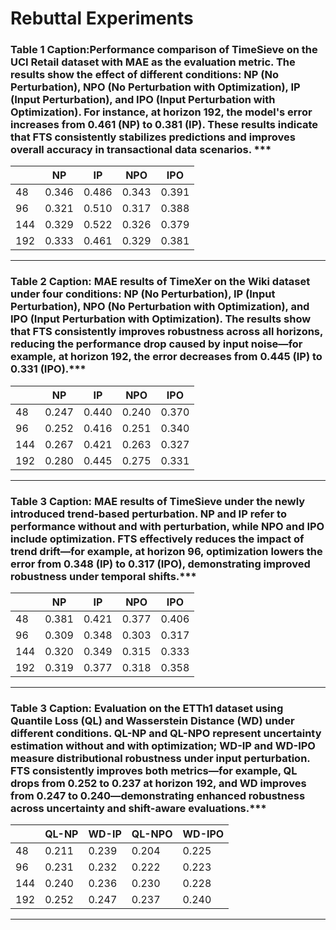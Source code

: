 # Rebuttal Experiments


### Table 1 Caption:Performance comparison of TimeSieve on the UCI Retail dataset with MAE as the evaluation metric. The results show the effect of different conditions: NP (No Perturbation), NPO (No Perturbation with Optimization), IP (Input Perturbation), and IPO (Input Perturbation with Optimization). For instance, at horizon 192, the model's error increases from 0.461 (NP) to 0.381 (IP). These results indicate that FTS consistently stabilizes predictions and improves overall accuracy in transactional data scenarios.  ***


|     | NP    | IP    | NPO   | IPO   |
| --- | ----- | ----- | ----- | ----- |
| 48  | 0.346 | 0.486 | 0.343 | 0.391 |
| 96  | 0.321 | 0.510 | 0.317 | 0.388 |
| 144 | 0.329 | 0.522 | 0.326 | 0.379 |
| 192 | 0.333 | 0.461 | 0.329 | 0.381 |


---

### Table 2 Caption: MAE results of TimeXer on the Wiki dataset under four conditions: NP (No Perturbation), IP (Input Perturbation), NPO (No Perturbation with Optimization), and IPO (Input Perturbation with Optimization). The results show that FTS consistently improves robustness across all horizons, reducing the performance drop caused by input noise—for example, at horizon 192, the error decreases from 0.445 (IP) to 0.331 (IPO).***


|     | NP    | IP    | NPO   | IPO   |
| --- | ----- | ----- | ----- | ----- |
| 48  | 0.247 | 0.440 | 0.240 | 0.370 |
| 96  | 0.252 | 0.416 | 0.251 | 0.340 |
| 144 | 0.267 | 0.421 | 0.263 | 0.327 |
| 192 | 0.280 | 0.445 | 0.275 | 0.331 |


---

### Table 3 Caption: MAE results of TimeSieve under the newly introduced trend-based perturbation. NP and IP refer to performance without and with perturbation, while NPO and IPO include optimization. FTS effectively reduces the impact of trend drift—for example, at horizon 96, optimization lowers the error from 0.348 (IP) to 0.317 (IPO), demonstrating improved robustness under temporal shifts.***


|     | NP    | IP    | NPO   | IPO   |
| --- | ----- | ----- | ----- | ----- |
| 48  | 0.381 | 0.421 | 0.377 | 0.406 |
| 96  | 0.309 | 0.348 | 0.303 | 0.317 |
| 144 | 0.320 | 0.349 | 0.315 | 0.333 |
| 192 | 0.319 | 0.377 | 0.318 | 0.358 |


---
### Table 3 Caption: Evaluation on the ETTh1 dataset using Quantile Loss (QL) and Wasserstein Distance (WD) under different conditions. QL-NP and QL-NPO represent uncertainty estimation without and with optimization; WD-IP and WD-IPO measure distributional robustness under input perturbation. FTS consistently improves both metrics—for example, QL drops from 0.252 to 0.237 at horizon 192, and WD improves from 0.247 to 0.240—demonstrating enhanced robustness across uncertainty and shift-aware evaluations.***


|     | QL-NP | WD-IP | QL-NPO | WD-IPO |
| --- | ----- | ----- | ------ | ------ |
| 48  | 0.211 | 0.239 | 0.204  | 0.225  |
| 96  | 0.231 | 0.232 | 0.222  | 0.223  |
| 144 | 0.240 | 0.236 | 0.230  | 0.228  |
| 192 | 0.252 | 0.247 | 0.237  | 0.240  |


---

